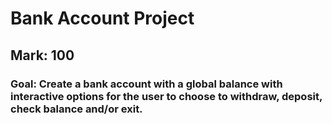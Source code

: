 # Bank Account Project
## Mark: 100
### Goal: Create a bank account with a global balance with interactive options for the user to choose to withdraw, deposit, check balance and/or exit.
